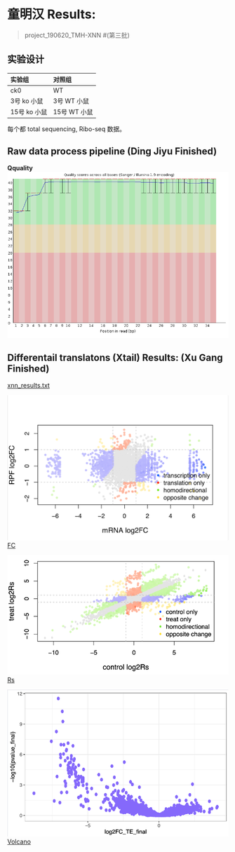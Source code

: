 # 童明汉 Results:

> project_190620_TMH-XNN #(第三批)

## 实验设计

|实验组|对照组|
|:-|:-|
|ck0|WT|
|3号 ko 小鼠 |3号 WT 小鼠 |
|15号 ko 小鼠 |15号 WT 小鼠 |

每个都 total sequencing, Ribo-seq 数据。

## Raw data process pipeline (Ding Jiyu Finished)
**Qquality**
![FC](../image/190620-XNN/afterqality.png)  

## Differentail translatons (Xtail) Results: (Xu Gang Finished)
[xnn_results.txt](../image/190620-XNN/xnn_results.txt)  

![FC](../image/190620-XNN/FC.png)  
[FC](../image/190620-XNN/xnnFC.pdf)  

![Rs](../image/190620-XNN/Rs.png)  
[Rs](../image/190620-XNN/xnnRs.pdf)  


![Volcano](../image/190620-XNN/volcano.png)  
[Volcano](../image/190620-XNN/xnnvolcano.pdf)  








